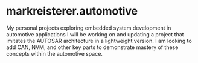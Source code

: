# markreisterer.automotive
My personal projects exploring embedded system development in automotive applications
I will be working on and updating a project that imitates the AUTOSAR architecture in a lightweight version.
I am looking to add CAN, NVM, and other key parts to demonstrate mastery of these concepts within the automotive space. 
